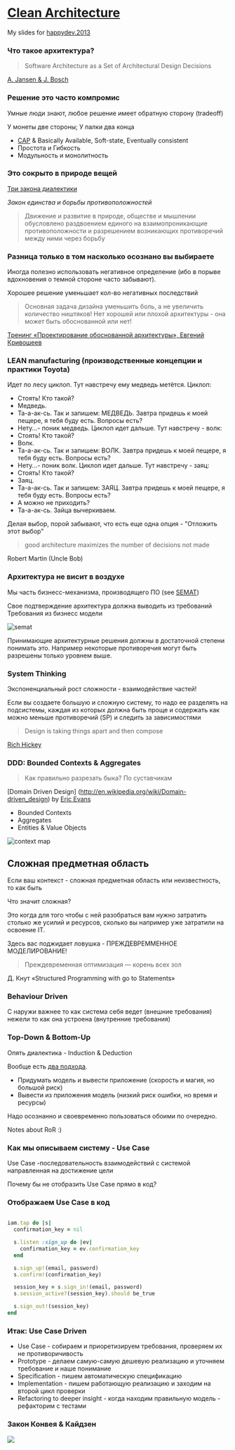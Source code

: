 # [Clean Architecture](http://niquola.github.io/happydev-2013-slides/)

My slides for [happydev.2013](http://2013.happydev.ru)

### Что такое архитектура?

> Software Architecture as a Set of Architectural Design Decisions

[A. Jansen & J. Bosch](http://new.csd.uwo.ca/courses/CS4471b/secure/Additional%20Resources/020_Architectures.dir/1_WICSA_Confs/WICSA_2005_Pittsburgh/2005_papers/18500111.pdf)

### Решение это часто компромис

Умные люди знают, любое решение имеет обратную сторону (tradeoff)

У монеты две стороны; У палки два конца

* [CAP](http://ru.wikipedia.org/wiki/%D0%A2%D0%B5%D0%BE%D1%80%D0%B5%D0%BC%D0%B0_CAP) & Basically Available, Soft-state, Eventually consistent
* Простота и Гибкость
* Модульность и монолитность

### Это сокрыто в природе вещей

[Три закона диалектики](http://ru.wikipedia.org/wiki/%D0%97%D0%B0%D0%BA%D0%BE%D0%BD%D1%8B_%D1%84%D0%B8%D0%BB%D0%BE%D1%81%D0%BE%D1%84%D0%B8%D0%B8#.D0.92_.D0.B4.D0.B8.D0.B0.D0.BB.D0.B5.D0.BA.D1.82.D0.B8.D1.87.D0.B5.D1.81.D0.BA.D0.BE.D0.BC_.D0.BC.D0.B0.D1.82.D0.B5.D1.80.D0.B8.D0.B0.D0.BB.D0.B8.D0.B7.D0.BC.D0.B5)

*Закон единства и борьбы противоположностей*

> Движение и развитие в природе, обществе и мышлении
> обусловлено раздвоением единого на взаимопроникающие противоположности
> и разрешением возникающих противоречий между ними через борьбу

### Разница только в том насколько осознано вы выбираете

Иногда полезно использовать негативное определение
(ибо в порыве вдохновения о темной стороне часто забывают).

Хорошее решение уменьшает кол-во негативных последствий

>  Основная задача дизайна уменьшить боль, а не увеличить количество ништяков!
>  Нет хорошей или плохой архитектуры - она может быть обоснованной или нет!

[Тренинг «Проектирование обоснованной архитектуры», Евгений Кривошеев](http://jugru.timepad.ru/event/80808/)

### LEAN manufacturing (производственные концепции и практики Toyota)

  Идет по лесу циклоп. Тут навстречу ему медведь метётся. Циклоп:
  - Стоять! Кто такой?
  - Медведь.
  - Та-а-ак-сь. Так и запишем: МЕДВЕДЬ. Завтра придешь к моей пещере,
  я тебя буду есть. Вопросы есть?
  - Нету...- поник медведь.
  Циклоп идет дальше. Тут навстречу - волк:
  - Стоять! Кто такой?
  - Волк.
  - Та-а-ак-сь. Так и запишем: ВОЛК. Завтра придешь к моей пещере, я
  тебя буду есть. Вопросы есть?
  - Нету...- поник волк.
  Циклоп идет дальше. Тут навстречу - заяц:
  - Стоять! Кто такой?
  - Заяц.
  - Та-а-ак-сь. Так и запишем: ЗАЯЦ. Завтра придешь к моей пещере, я
  тебя буду есть. Вопросы есть?
  - А можно не приходить?
  - Та-а-ак-сь. Зайца вычеркиваем.

Делая выбор, порой забывают, что есть еще одна опция - "Отложить этот выбор"

> good architecture maximizes
> the number of decisions
> not made

Robert Martin (Uncle Bob)</h4>

### Архитектура не висит в воздухе

Мы часть бизнесс-механизма, производящего ПО (see [SEMAT](http://semat.org/))

Свое подтверждение архитектура должна выводить из требований
Требования из бизнесс модели

![semat](semat.png)

Принимающие архитектурные решения должны в достаточной степени понимать это.
Например некоторые противоречия могут быть разрешены только уровнем выше.

### System Thinking

Экспоненциальный рост сложности - взаимодействие частей!

Если вы создаете большую и сложную систему,
то надо ее разделять на подсистемы,
каждая из которых должна быть проще и содержать как можно меньше противоречий (SP)
и следить за зависимостями

> Design is taking things apart
> and then compose

[Rich Hickey](http://www.infoq.com/author/Rich-Hickey)

### DDD: Bounded Contexts & Aggregates

> Как правильно разрезать быка?
> По суставчикам

[Domain Driven Design] (http://en.wikipedia.org/wiki/Domain-driven_design) by [Eric Evans](http://www.infoq.com/author/Eric-Evans)

* Bounded Contexts
* Aggregates
* Entities & Value Objects

![context map](context-map.jpg)

## Сложная предметная область
Если ваш контекст - сложная предметная область или неизвестность, то как быть

Что значит сложная?

Это когда для того чтобы с ней разобраться вам нужно затратить
столько же усилий и ресурсов, сколько вы например уже затратили на освоение IT.

Здесь вас поджидает ловушка - ПРЕЖДЕВРЕММЕННОЕ МОДЕЛИРОВАНИЕ!

> Преждевременная оптимизация — корень всех зол

Д. Кнут «Structured Programming with go to Statements»

### Behaviour Driven

С наружи важнее то как система себя ведет (внешние требования)
нежели то как она устроена (внутренние требования)

### Top-Down & Bottom-Up

Опять диалектика - Induction & Deduction

Вообще есть [два подхода](http://en.wikipedia.org/wiki/Top-down_and_bottom-up_design).

* Придумать модель и вывести приложение (скорость и магия, но большой риск)
* Вывести из приложения модель (низкий риск ошибки, но время и ресурсы)

Надо осознанно и своевременно пользоваться обоими по очередно.

Notes about RoR :)

### Как мы описываем систему - Use Case

Use Case -последовательность взаимодействий с системой направленная на достижение цели

Почему бы не отобразить Use Case прямо в код?

### Отображаем Use Case в код

```ruby

iam.tap do |s|
  confirmation_key = nil

  s.listen :sign_up do |ev|
    confirmation_key = ev.confirmation_key
  end

  s.sign_up!(email, password)
  s.confirm!(confirmation_key)

  session_key = s.sign_in!(email, password)
  s.session_active?(session_key).should be_true

  s.sign_out!(session_key)
end

```

### Итак: Use Case Driven

* Use Case - собираем и приоретизируем требования, проверяем их не противоричивость
* Prototype - делаем самую-самую дешевую реализацию и уточняем требование и наше понимание
* Specification - пишем автоматическую спецификацию
* Implementation - пишем работающую реализацию и заходим на второй цикл проверки
* Refactoring to deeper insight - когда находим правильную модель - рефакторим с тестами

### Закон Конвея & Кайдзен
![](kaizen.png)
